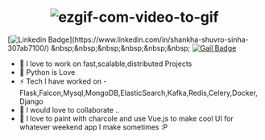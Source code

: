 <h1 align="center"><img src="https://i.ibb.co/QXNHKPW/ezgif-com-video-to-gif.gif" alt="ezgif-com-video-to-gif" border="0"></h1>



[![Linkedin Badge](https://img.shields.io/badge/-Shankha-blue?style=plastic&logo=Linkedin&logoColor=white&link='https://in.linkedin.com/in/shankha-shuvro-sinha-307ab7100?trk=profile-badge')](https://www.linkedin.com/in/shankha-shuvro-sinha-307ab7100/) &nbsp;&nbsp;&nbsp;&nbsp;&nbsp;&nbsp;  [![Gail Badge](https://img.shields.io/badge/-shankha.shuvro@hotmail.com-0099ff?style=plastic&logo=Microsoft&logoColor=white&link=mailto:shankha.shubro@hotmail.com)](mailto:shankha.shubro@hotmail.com) 



* :rocket:  I love to work on fast,scalable,distributed Projects
* :green_heart:  Python is Love
* :zap:  Tech I have worked on - Flask,Falcon,Mysql,MongoDB,ElasticSearch,Kafka,Redis,Celery,Docker,Django
* 👯  I would love to collaborate .. 
* 🎨  I love to paint with charcole and use Vue.js to make cool UI for whatever weekend app I make sometimes :P

